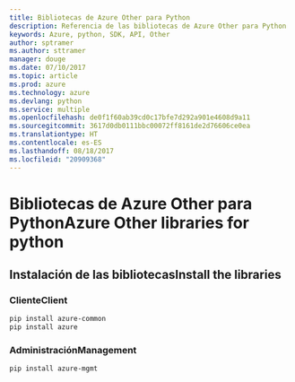 ```yaml
---
title: Bibliotecas de Azure Other para Python
description: Referencia de las bibliotecas de Azure Other para Python
keywords: Azure, python, SDK, API, Other
author: sptramer
ms.author: sttramer
manager: douge
ms.date: 07/10/2017
ms.topic: article
ms.prod: azure
ms.technology: azure
ms.devlang: python
ms.service: multiple
ms.openlocfilehash: de0f1f60ab39cd0c17bfe7d292a901e4608d9a11
ms.sourcegitcommit: 3617d0db0111bbc00072ff8161de2d76606ce0ea
ms.translationtype: HT
ms.contentlocale: es-ES
ms.lasthandoff: 08/18/2017
ms.locfileid: "20909368"
---
```

# <a name="azure-other-libraries-for-python"></a><span data-ttu-id="ac4ad-104">Bibliotecas de Azure Other para Python</span><span class="sxs-lookup"><span data-stu-id="ac4ad-104">Azure Other libraries for python</span></span>

## <a name="install-the-libraries"></a><span data-ttu-id="ac4ad-105">Instalación de las bibliotecas</span><span class="sxs-lookup"><span data-stu-id="ac4ad-105">Install the libraries</span></span>
### <a name="client"></a><span data-ttu-id="ac4ad-106">Cliente</span><span class="sxs-lookup"><span data-stu-id="ac4ad-106">Client</span></span>

```bash
pip install azure-common
pip install azure
```

### <a name="management"></a><span data-ttu-id="ac4ad-107">Administración</span><span class="sxs-lookup"><span data-stu-id="ac4ad-107">Management</span></span>

```bash
pip install azure-mgmt
```
